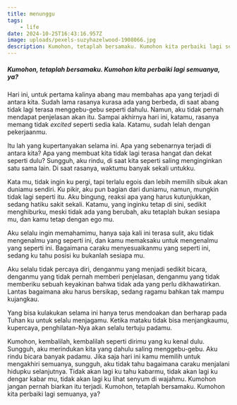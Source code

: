 ```yaml
---
title: menunggu
tags: 
    - life
date: 2024-10-25T16:43:16.957Z
image: uploads/pexels-suzyhazelwood-1908066.jpg
description: Kumohon, tetaplah bersamaku. Kumohon kita perbaiki lagi semuanya, ya?
---
```

##### Kumohon, tetaplah bersamaku. Kumohon kita perbaiki lagi semuanya, ya?

H﻿ari ini, untuk pertama kalinya abang mau membahas apa yang terjadi di antara kita. Sudah lama rasanya kurasa ada yang berbeda, di saat abang tidak lagi terasa menggebu-gebu seperti dahulu. Namun, aku tidak pernah mendapat penjelasan akan itu. Sampai akhirnya hari ini, katamu, rasanya memang tidak *excited* seperti sedia kala. Katamu, sudah lelah dengan pekerjaanmu. 

I﻿tu lah yang kupertanyakan selama ini. Apa yang sebenarnya terjadi di antara kita? Apa yang membuat kita tidak lagi terasa hangat dan dekat seperti dulu? Sungguh, aku rindu, di saat kita seperti saling menginginkan satu sama lain. Di saat rasanya, waktumu banyak sekali untukku.

K﻿ata mu, tidak ingin ku pergi, tapi terlalu egois dan lebih memilih sibuk akan duniamu sendiri. Ku pikir, aku pun bagian dari duniamu, namun, mungkin tidak lagi seperti itu. Aku bingung, reaksi apa yang harus kutunjukkan, sedang hatiku sakit sekali. Katamu, yang inginku tetap di sini, sedikit menghiburku, meski tidak ada yang berubah, aku tetaplah bukan sesiapa mu, dan kamu tetap dengan ego mu. 

A﻿ku selalu ingin memahamimu, hanya saja kali ini terasa sulit, aku tidak mengenalmu yang seperti ini, dan kamu memaksaku untuk mengenalmu yang seperti ini. Bagaimana caraku menyesuaikanmu yang seperti ini, sedang ku tahu posisi ku bukanlah sesiapa mu. 

A﻿ku selalu tidak percaya diri, denganmu yang menjadi sedikit bicara, denganmu yang tidak pernah memberi penjelasan, denganmu yang tidak memberiku sebuah keyakinan bahwa tidak ada yang perlu dikhawatirkan. Lantas bagaimana aku harus bersikap, sedang ragamu bahkan tak mampu kujangkau.

Y﻿ang bisa kulakukan selama ini hanya terus mendoakan dan berharap pada Tuhan ku untuk selalu menjagamu. Ketika mataku tidak bisa menjangkaumu, kupercaya, penghilatan-Nya akan selalu tertuju padamu. 

K﻿umohon, kembalilah, kembalilah seperti dirimu yang ku kenal dulu. Sungguh, aku merindukan kita yang dahulu saling menggebu-gebu. Aku rindu bicara banyak padamu. Jika saja hari ini kamu memilih untuk mengakhiri semuanya, sungguh, aku tidak tahu bagaimana caraku menjalani hidupku selanjutnya. Tidak akan lagi ku tahu kabarmu, tidak akan lagi ku dengar kabar mu, tidak akan lagi ku lihat senyum di wajahmu. Kumohon jangan pernah biarkan itu terjadi. Kumohon, tetaplah bersamaku. Kumohon kita perbaiki lagi semuanya, ya?
